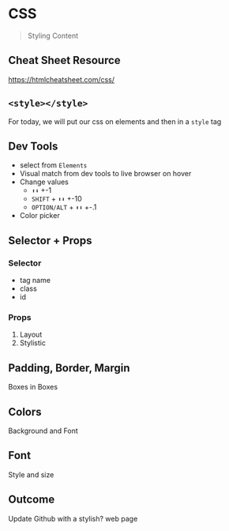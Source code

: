 CSS
===

> Styling Content

## Cheat Sheet Resource

https://htmlcheatsheet.com/css/

## `<style></style>`

For today, we will put our css on elements and then in a `style` tag 

## Dev Tools

* select from `Elements`
* Visual match from dev tools to live browser on hover
* Change values
    * `⬆⬇` +-1
    * `SHIFT` + `⬆⬇` +-10
    * `OPTION/ALT` + `⬆⬇` +-.1
* Color picker

## Selector + Props

### Selector

* tag name
* class
* id

### Props

1. Layout
1. Stylistic

## Padding, Border, Margin

Boxes in Boxes

## Colors

Background and Font

## Font

Style and size

## Outcome

Update Github with a stylish? web page
